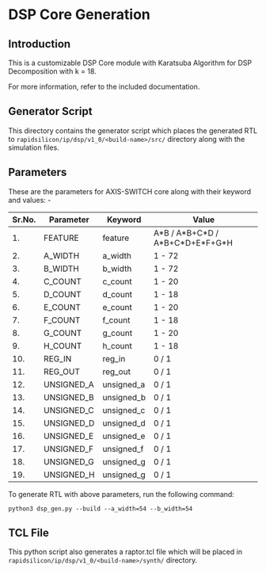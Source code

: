 # DSP Core Generation 
## Introduction

This is a customizable DSP Core module with Karatsuba Algorithm for DSP Decomposition with k = 18.

For more information, refer to the included documentation.

## Generator Script
This directory contains the generator script which places the generated RTL to `rapidsilicon/ip/dsp/v1_0/<build-name>/src/` directory along with the simulation files.

## Parameters
These are the parameters for AXIS-SWITCH core along with their keyword and values: -

| Sr.No. |      Parameter             |       Keyword              |    Value           |
|--------|----------------------------|----------------------------|--------------------|
|   1.   |   FEATURE       |     feature | A\*B / A\*B+C\*D / A\*B+C\*D+E\*F+G*H        |
|   2.   |   A_WIDTH               |     a_width             |    1 - 72        |
|   3.   |   B_WIDTH                  |     b_width             |    1 - 72            |
|   4.   |   C_COUNT      |     c_count         |    1 - 20          |
|   5.   |   D_COUNT      |     d_count         |    1 - 18          |
|   6.   |   E_COUNT      |     e_count         |    1 - 20          |
|   7.   |   F_COUNT      |     f_count         |    1 - 18          |
|   8.   |   G_COUNT      |     g_count         |    1 - 20          |
|   9.   |   H_COUNT      |     h_count         |    1 - 18           |
|   10.  |   REG_IN         |     reg_in      |      0 / 1          |
|   11.  |   REG_OUT        |     reg_out      |     0 / 1          |
|   12.  |   UNSIGNED_A     |     unsigned_a   |     0 / 1          |
|   13.  |   UNSIGNED_B     |      unsigned_b     |   0 / 1          |
|   14.  |   UNSIGNED_C     |     unsigned_c      |   0 / 1          |
|   15.  |   UNSIGNED_D       |     unsigned_d    |   0 / 1          |
|   16.  |   UNSIGNED_E      |     unsigned_e    |   0 / 1          |
|   17.  |   UNSIGNED_F     |     unsigned_f       |  0 / 1          |
|   18.  |   UNSIGNED_G     |     unsigned_g        |0 / 1          |
|   19.  |   UNSIGNED_H     |     unsigned_g        |0 / 1          |


To generate RTL with above parameters, run the following command:
```
python3 dsp_gen.py --build --a_width=54 --b_width=54
```

## TCL File

This python script also generates a raptor.tcl file which will be placed in `rapidsilicon/ip/dsp/v1_0/<build-name>/synth/` directory.
